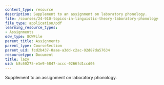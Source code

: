 ```yaml
---
content_type: resource
description: Supplement to an assignment on laboratory phonology.
file: /courses/24-910-topics-in-linguistic-theory-laboratory-phonology-spring-2007/b8c60275e1e96847accc0266fd1ccd05_lazy.pdf
file_type: application/pdf
learning_resource_types:
- Assignments
ocw_type: OCWFile
parent_title: Assignments
parent_type: CourseSection
parent_uid: fcd2b437-0aae-a3dd-c2ac-02d87da57634
resourcetype: Document
title: lazy
uid: b8c60275-e1e9-6847-accc-0266fd1ccd05
---
```

Supplement to an assignment on laboratory phonology.


